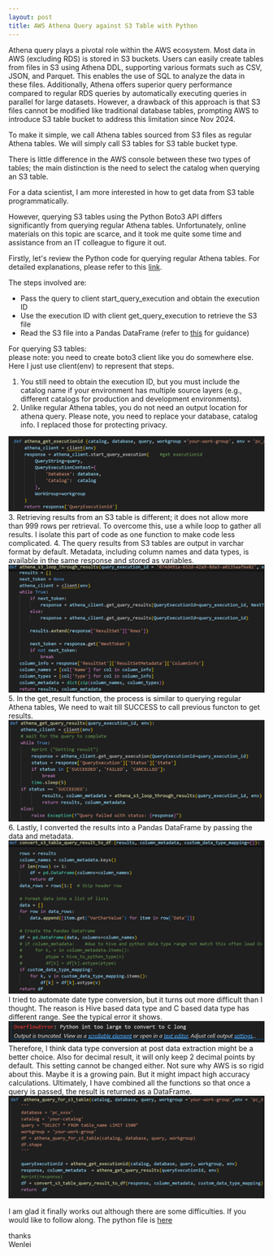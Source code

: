 ```yaml
---
layout: post
title: AWS Athena Query against S3 Table with Python
---
```


Athena query plays a pivotal role within the AWS ecosystem. Most data in AWS (excluding RDS) is stored in S3 buckets. Users can easily create tables from files in S3 using Athena DDL, supporting various formats such as CSV, JSON, and Parquet. This enables the use of SQL to analyze the data in these files. Additionally, Athena offers superior query performance compared to regular RDS queries by automatically executing queries in parallel for large datasets. However, a drawback of this approach is that S3 files cannot be modified like traditional database tables, prompting AWS to introduce S3 table bucket to address this limitation since Nov 2024. 

To make it simple, we call Athena tables sourced from S3 files as regular Athena tables. We will simply call S3 tables for S3 table bucket type.  

There is little difference in the AWS console between these two types of tables; the main distinction is the need to select the catalog when querying an S3 table.  

For a data scientist, I am more interested in how to get data from S3 table programmatically.  

However, querying S3 tables using the Python Boto3 API differs significantly from querying regular Athena tables. Unfortunately, online materials on this topic are scarce, and it took me quite some time and assistance from an IT colleague to figure it out.  

Firstly, let's review the Python code for querying regular Athena tables. For detailed explanations, please refer to this [link](https://www.ilkkapeltola.fi/2018/04/simple-way-to-query-amazon-athena-in.html).  

The steps involved are:

* Pass the query to client start_query_execution and obtain the execution ID
* Use the execution ID with client get_query_execution to retrieve the S3 file
* Read the S3 file into a Pandas DataFrame (refer to [this](https://stackoverflow.com/questions/37703634/how-to-import-a-text-file-on-aws-s3-into-pandas-without-writing-to-disk) for guidance)

For querying S3 tables:  
please note: you need to create boto3 client like you do somewhere else.  Here I just use client(env) to represent that steps.  
1. You still need to obtain the execution ID, but you must include the catalog name if your environment has multiple source layers (e.g., different catalogs for production and development environments).  
2. Unlike regular Athena tables, you do not need an output location for athena query.  Please note, you need to replace your database, catalog info. I replaced those for protecting privacy.
<img src="/images/blog65/get_execution_id.png">  
3. Retrieving results from an S3 table is different; it does not allow more than 999 rows per retrieval. To overcome this, use a while loop to gather all results. I isolate this part of code as one function to make code less complicated.  
4. The query results from S3 tables are output in varchar format by default. Metadata, including column names and data types, is available in the same response and stored as variables.
<img src="/images/blog65/loop_though_results.png">    
5. In the get_result function, the process is similar to querying regular Athena tables, We need to wait till SUCCESS to call previous functon to get results.  
<img src="/images/blog65/wait_util_result_ready.png"> 
6. Lastly, I converted the results into a Pandas DataFrame by passing the data and metadata. 
<img src="/images/blog65/convert_to_df.png">  
I tried to automate date type conversion, but it turns out more difficult than I thought. The reason is Hive based data type and C based data type has different range. See the typical error it shows. 
<img src="/images/blog65/hive_to_python.PNG">   
Therefore, I think data type conversion at post data extraction might be a better choice. Also for decimal result, it will only keep 2 decimal points by default. This setting cannot be changed either. Not sure why AWS is so rigid about this. Maybe it is a growing pain. But it might impact high accuracy calculations.   
Ultimately, I have combined all the functions so that once a query is passed, the result is returned as a DataFrame.  
<img src="/images/blog65/combine_function_together.png"> 

I am glad it finally works out although there are some difficulties. 
If you would like to follow along. The python file is [here](/Files/_amazonathena.py)  

thanks   
Wenlei


